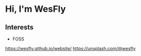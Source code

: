# Hi, I'm WesFly

## Interests
- FOSS

https://wesfly.github.io/website/
https://unsplash.com/@wesfly